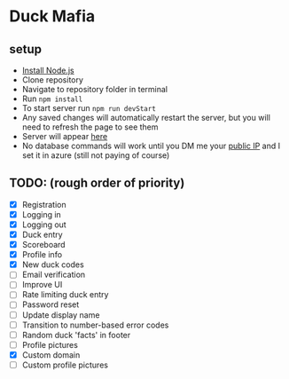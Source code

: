 # Duck Mafia

## setup
- [Install Node.js](https://nodejs.org/en/download/)
- Clone repository
- Navigate to repository folder in terminal
- Run `npm install`
- To start server run `npm run devStart`
- Any saved changes will automatically restart the server, but you will need to refresh the page to see them
- Server will appear [here](http://localhost:3000/)
- No database commands will work until you DM me your [public IP](https://www.whatismyip.com/) and I set it in azure (still not paying of course)

## TODO: (rough order of priority)
- [x] Registration
- [x] Logging in
- [x] Logging out
- [x] Duck entry
- [x] Scoreboard
- [x] Profile info
- [x] New duck codes
- [ ] Email verification
- [ ] Improve UI
- [ ] Rate limiting duck entry
- [ ] Password reset
- [ ] Update display name
- [ ] Transition to number-based error codes
- [ ] Random duck 'facts' in footer
- [ ] Profile pictures
- [x] Custom domain
- [ ] Custom profile pictures
